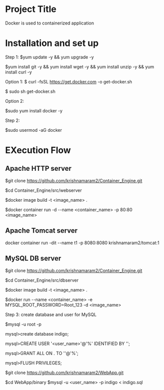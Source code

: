 Project Title
==========================

Docker is used to containerized application

Installation and set up
=============================

Step 1:
$yum update -y && yum upgrade -y

$yum install git -y && yum install wget -y && yum install unzip -y && yum install curl -y

Option 1:
$ curl -fsSL https://get.docker.com -o get-docker.sh

$ sudo sh get-docker.sh

Option 2:

$sudo yum install docker -y

Step 2:

$sudo usermod -aG docker <your-user>


EXecution Flow
=========================


Apache HTTP server
------------------------
$git clone https://github.com/krishnamaram2/Container_Engine.git

$cd Container_Engine/src/webserver

$docker image build -t <image_name> .

$docker container run -d --name <container_name> -p 80:80 <image_name>


Apache Tomcat server
-------------------------

docker container run -dit --name t1 -p 8080:8080 krishnamaram2/tomcat:1


MySQL DB server
---------------------

$git clone https://github.com/krishnamaram2/Container_Engine.git

$cd Container_Engine/src/dbserver

$docker image build -t <image_name> .

$docker run --name <container_name> -e MYSQL_ROOT_PASSWORD=Root_123 -d <image_name>

Step 3: create database and user for MySQL

$mysql -u root -p

mysql>create database indigo;

mysql>CREATE USER '<user_name>'@'%' IDENTIFIED BY '';

mysql>GRANT ALL ON . TO ''@'%';

mysql>FLUSH PRIVILEGES;

$git clone https://github.com/krishnamaram2/WebApp.git

$cd WebApp/binary $mysql -u <user_name> -p indigo < indigo.sql







